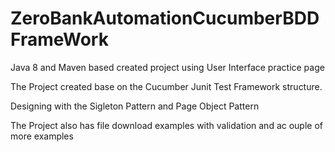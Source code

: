 # ZeroBankAutomationCucumberBDDFrameWork

Java 8 and Maven based created project using User Interface practice page

The Project created base on the Cucumber Junit Test Framework structure.

Designing with the Sigleton Pattern and Page Object Pattern

The Project also has file download examples with validation and ac ouple of more examples
